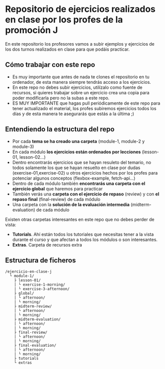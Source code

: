 # Repositorio de ejercicios realizados en clase por los profes de la promoción J

En este repositorio los profesores vamos a subir ejemplos y ejercicios de los dos turnos realizados en clase para que podáis practicar.

## Cómo trabajar con este repo

 - Es muy importante que antes de nada te clones el repositorio en tu ordenador, de esta manera siempre tendrás acceso a los ejercicios.
 - En este repo no debes subir ejercicios, utilízalo como fuente de recursos, si quieres trabajar sobre un ejercicio crea una copia para poder modificarla pero no la subas a este repo.
 - ES MUY IMPORTANTE que hagas pull periódicamente de este repo para tener actualizado el material, los profes subiremos ejercicios todos los días y de esta manera te asegurarás que estás a la última ;)
 
 ## Entendiendo la estructura del repo
 - Por cada **tema se ha creado una carpeta** (module-1, module-2 y module-3)
 - En cada módulo **los ejercicios están ordenados por lecciones** (lesson-01, lesson-02...)
 - Dentro encontrarás ejercicios que se hayan resuleto del temario, no todos solamente los que se hayan resuelto en clase por dudas (exercise-01,exercise-02) u otros ejercicios hechos por los profes para potenciar algunos conceptos (flexbox-example, fetch-api...)
 - Dentro de cada módulo también **encontrarás una carpeta con el ejercicio global** que haremos para practicar
 - También verás una **carpeta con el ejercicio de repaso** (review) y con **el repaso final** (final-review) de cada módulo 
 - Una carpeta con la **solución de la evaluación intermedia** (midterm-evaluation) de cada módulo

Existen otras carpetas interesantes en este repo que no debes perder de vista:
- **Tutorials**. Ahí están todos los tutoriales que necesitas tener a la vista durante el curso y que afectan a todos los módulos o son interesantes.
- **Extras**. Carpeta de recursos extra

## Estructura de ficheros

```
/ejercicio-en-clase-j
  └ module-1/
    ├ lesson-01/
    | └ exercise-1-morning/
    | └ exercise-3-afternoon/
    ├ global/
    | └ afternoon/
    | └ morning/
    ├ midterm-review/
    | └ afternoon/
    | └ morning/
    ├ midterm-evaluation/
    | └ afternoon/
    | └ morning/
    ├ final-review/
    | └ afternoon/
    | └ morning/
    ├ final-evaluation/
    | └ afternoon/
    | └ morning/
    ├ tutorials
    └ extras
```
